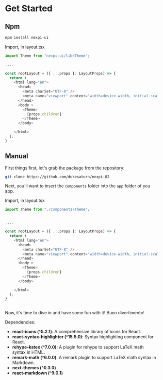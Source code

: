 
# Get Started

## Npm


```bash
npm install nexpi-ui
```

Import, in layout.tsx

```javascript
import Theme from "nexpi-ui/lib/Theme";

....

const rootLayout = ({ ...props }: LayoutProps) => {
  return (
    <html lang="en">
      <head>
        <meta charSet="UTF-8" />
        <meta name="viewport" content="width=device-width, initial-scale=1.0" />
      </head>
      <body >
        <Theme>
          {props.children}
        </Theme>
      </body>

    </html>
  );
}
 ```
 
 ## Manual


First things first, let's grab the package from the repository:

```bash
git clone https://github.com/dukesaturn/nexpi-UI
```

Next, you'll want to insert the `components` folder into the `app` folder of you app.

Import, in layout.tsx

```javascript
import Theme from "./components/Theme";


....

const rootLayout = ({ ...props }: LayoutProps) => {
  return (
    <html lang="en">
      <head>
        <meta charSet="UTF-8" />
        <meta name="viewport" content="width=device-width, initial-scale=1.0" />
      </head>
      <body >
        <Theme>
          {props.children}
        </Theme>
      </body>

    </html>
  );
}
 
```

Now, it's time to dive in and have some fun with it!
Buon divertimento! 

Dependencies:

  - **react-icons (^5.2.1)**: A comprehensive library of icons for React.
  - **react-syntax-highlighter (^15.5.0)**: Syntax highlighting component for React.
  - **rehype-katex (^7.0.0)**: A plugin for rehype to support LaTeX math syntax in HTML.
  - **remark-math (^6.0.0)**: A remark plugin to support LaTeX math syntax in Markdown.
  - **next-themes (^0.3.0)**
  - **react-markdown (^9.0.1)**





